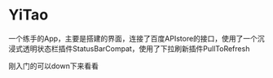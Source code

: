 # YiTao
一个练手的App，主要是搭建的界面，连接了百度APIstore的接口，使用了一个沉浸式透明状态栏插件StatusBarCompat，使用了下拉刷新插件PullToRefresh

刚入门的可以down下来看看

